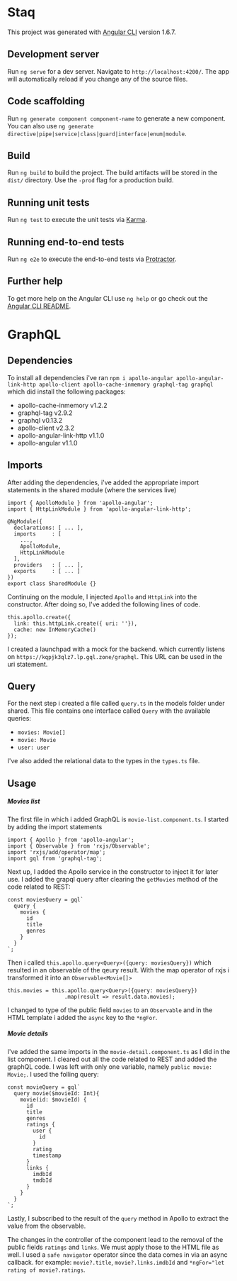 # Staq

This project was generated with [Angular CLI](https://github.com/angular/angular-cli) version 1.6.7.

## Development server

Run `ng serve` for a dev server. Navigate to `http://localhost:4200/`. The app will automatically reload if you change any of the source files.

## Code scaffolding

Run `ng generate component component-name` to generate a new component. You can also use `ng generate directive|pipe|service|class|guard|interface|enum|module`.

## Build

Run `ng build` to build the project. The build artifacts will be stored in the `dist/` directory. Use the `-prod` flag for a production build.

## Running unit tests

Run `ng test` to execute the unit tests via [Karma](https://karma-runner.github.io).

## Running end-to-end tests

Run `ng e2e` to execute the end-to-end tests via [Protractor](http://www.protractortest.org/).

## Further help

To get more help on the Angular CLI use `ng help` or go check out the [Angular CLI README](https://github.com/angular/angular-cli/blob/master/README.md).



# GraphQL

## Dependencies

To install all dependencies i've ran 
`npm i apollo-angular apollo-angular-link-http apollo-client apollo-cache-inmemory graphql-tag graphql`
which did install the following packages:

+ apollo-cache-inmemory v1.2.2
+ graphql-tag v2.9.2
+ graphql v0.13.2
+ apollo-client v2.3.2
+ apollo-angular-link-http v1.1.0
+ apollo-angular v1.1.0

## Imports

After adding the dependencies, i've added the appropriate import statements in the shared module (where the services live)

```
import { ApolloModule } from 'apollo-angular';
import { HttpLinkModule } from 'apollo-angular-link-http';
```

```
@NgModule({
  declarations: [ ... ],
  imports     : [
    ...,
    ApolloModule,
    HttpLinkModule
  ],
  providers   : [ ... ],
  exports     : [ ... ]
})
export class SharedModule {}
```

Continuing on the module, I injected `Apollo` and `HttpLink` into the constructor. After doing so, I've added the following lines of code.

```
this.apollo.create({
  link: this.httpLink.create({ uri: ''}),
  cache: new InMemoryCache()
});
```

I created a launchpad with a mock for the backend. which currently listens on `https://kqpjk3qlz7.lp.gql.zone/graphql`. 
This URL can be used in the uri statement.

## Query

For the next step i created a file called `query.ts` in the models folder under shared. 
This file contains one interface called `Query` with the available queries: 

- `movies: Movie[]`
- `movie: Movie`
- `user: user`

I've also added the relational data to the types in the `types.ts` file.

## Usage

##### Movies list

The first file in which i added GraphQL is `movie-list.component.ts`. I started by adding the import statements

```
import { Apollo } from 'apollo-angular';
import { Observable } from 'rxjs/Observable';
import 'rxjs/add/operator/map';
import gql from 'graphql-tag';
```

Next up, I added the Apollo service in the constructor to inject it for later use. I added the grapql query after clearing the `getMovies` method of the code related to REST:

```
const moviesQuery = gql`
  query {
    movies {
      id
      title
      genres
    }
  }
`;
```

Then i called `this.apollo.query<Query>({query: moviesQuery})` which resulted in an observable of the qeury result. With the map operator of rxjs i transformed it into an `Observable<Movie[]>`

``` 
this.movies = this.apollo.query<Query>({query: moviesQuery})
                  .map(result => result.data.movies);
```

I changed to type of the public field `movies` to an `Observable` and in the HTML template i added the `async` key to the `*ngFor`.


##### Movie details

I've added the same imports in the `movie-detail.component.ts` as I did in the list component. I cleared out all the code related to REST and added the graphQL code. I was left with only one variable, namely `public movie: Movie;`. I used the folling query:

```
const movieQuery = gql`
  query movie($movieId: Int){
    movie(id: $movieId) {
      id
      title
      genres
      ratings {
        user {
          id
        }
        rating
        timestamp
      }
      links {
        imdbId
        tmdbId
      }
    }
  }
`;
```

Lastly, I subscribed to the result of the `query` method in Apollo to extract the value from the observable. 

The changes in the controller of the component lead to the removal of the public fields `ratings` and `links`. We must apply those to the HTML file as well. I used a `safe navigator` operator since the data comes in via an async callback. for example: `movie?.title`, `movie?.links.imdbId` and `*ngFor="let rating of movie?.ratings`.

